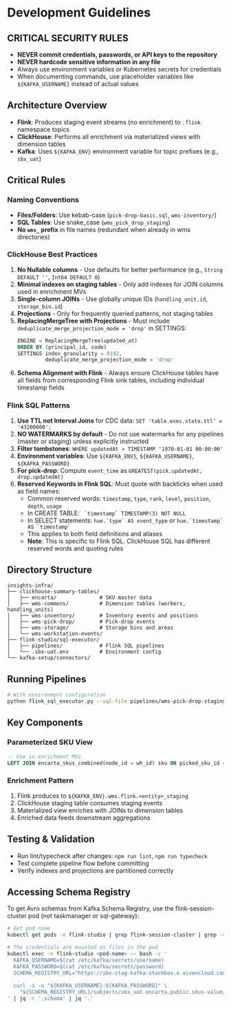 # Development Guidelines

## CRITICAL SECURITY RULES
- **NEVER commit credentials, passwords, or API keys to the repository**
- **NEVER hardcode sensitive information in any file**
- Always use environment variables or Kubernetes secrets for credentials
- When documenting commands, use placeholder variables like `${KAFKA_USERNAME}` instead of actual values

## Architecture Overview
- **Flink**: Produces staging event streams (no enrichment) to `.flink` namespace topics
- **ClickHouse**: Performs all enrichment via materialized views with dimension tables
- **Kafka**: Uses `${KAFKA_ENV}` environment variable for topic prefixes (e.g., `sbx_uat`)

## Critical Rules

### Naming Conventions
- **Files/Folders**: Use kebab-case (`pick-drop-basic.sql`, `wms-inventory/`)
- **SQL Tables**: Use snake_case (`wms_pick_drop_staging`)
- **No `wms_` prefix** in file names (redundant when already in wms directories)

### ClickHouse Best Practices
1. **No Nullable columns** - Use defaults for better performance (e.g., `String DEFAULT ''`, `Int64 DEFAULT 0`)
2. **Minimal indexes on staging tables** - Only add indexes for JOIN columns used in enrichment MVs
3. **Single-column JOINs** - Use globally unique IDs (`handling_unit.id`, `storage_bin.id`)
4. **Projections** - Only for frequently queried patterns, not staging tables
5. **ReplacingMergeTree with Projections** - Must include `deduplicate_merge_projection_mode = 'drop'` in SETTINGS:
   ```sql
   ENGINE = ReplacingMergeTree(updated_at)
   ORDER BY (principal_id, code)
   SETTINGS index_granularity = 8192,
            deduplicate_merge_projection_mode = 'drop'
   ```
6. **Schema Alignment with Flink** - Always ensure ClickHouse tables have all fields from corresponding Flink sink tables, including individual timestamp fields

### Flink SQL Patterns
1. **Use TTL not Interval Joins** for CDC data: `SET 'table.exec.state.ttl' = '43200000';`
2. **NO WATERMARKS by default** - Do not use watermarks for any pipelines (master or staging) unless explicitly instructed
3. **Filter tombstones**: `WHERE updatedAt > TIMESTAMP '1970-01-01 00:00:00'`
4. **Environment variables**: Use `${KAFKA_ENV}`, `${KAFKA_USERNAME}`, `${KAFKA_PASSWORD}`
5. **For pick-drop**: Compute `event_time` as `GREATEST(pick.updatedAt, drop.updatedAt)`
6. **Reserved Keywords in Flink SQL**: Must quote with backticks when used as field names:
   - Common reserved words: `timestamp`, `type`, `rank`, `level`, `position`, `depth`, `usage`
   - In CREATE TABLE: `` `timestamp` TIMESTAMP(3) NOT NULL``
   - In SELECT statements: ``hue.`type` AS event_type`` or ``hue.`timestamp` AS `timestamp` ``
   - This applies to both field definitions and aliases
   - **Note**: This is specific to Flink SQL. ClickHouse SQL has different reserved words and quoting rules

## Directory Structure
```
insights-infra/
├── clickhouse-summary-tables/
│   ├── encarta/              # SKU master data
│   ├── wms-commons/          # Dimension tables (workers, handling_units)
│   ├── wms-inventory/        # Inventory events and positions
│   ├── wms-pick-drop/        # Pick-drop events
│   ├── wms-storage/          # Storage bins and areas
│   └── wms-workstation-events/
├── flink-studio/sql-executor/
│   ├── pipelines/            # Flink SQL pipelines
│   └── .sbx-uat.env          # Environment config
└── kafka-setup/connectors/
```

## Running Pipelines
```bash
# With environment configuration
python flink_sql_executor.py --sql-file pipelines/wms-pick-drop-staging.sql --env-file .sbx-uat.env
```

## Key Components

### Parameterized SKU View
```sql
-- Use in enrichment MVs
LEFT JOIN encarta_skus_combined(node_id = wh_id) sku ON picked_sku_id = sku.sku_id
```

### Enrichment Pattern
1. Flink produces to `${KAFKA_ENV}.wms.flink.<entity>_staging`
2. ClickHouse staging table consumes staging events
3. Materialized view enriches with JOINs to dimension tables
4. Enriched data feeds downstream aggregations

## Testing & Validation
- Run lint/typecheck after changes: `npm run lint`, `npm run typecheck`
- Test complete pipeline flow before committing
- Verify indexes and projections are partitioned correctly

## Accessing Schema Registry
To get Avro schemas from Kafka Schema Registry, use the flink-session-cluster pod (not taskmanager or sql-gateway):
```bash
# Get pod name
kubectl get pods -n flink-studio | grep flink-session-cluster | grep -v taskmanager

# The credentials are mounted as files in the pod
kubectl exec -n flink-studio <pod-name> -- bash -c '
  KAFKA_USERNAME=$(cat /etc/kafka/secrets/username)
  KAFKA_PASSWORD=$(cat /etc/kafka/secrets/password)
  SCHEMA_REGISTRY_URL="https://sbx-stag-kafka-stackbox.e.aivencloud.com:22159"
  
  curl -s -u "${KAFKA_USERNAME}:${KAFKA_PASSWORD}" \
    "${SCHEMA_REGISTRY_URL}/subjects/sbx_uat.encarta.public.skus-value/versions/latest"
' | jq -r '.schema' | jq '.'
```